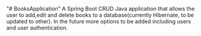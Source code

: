 "# BooksApplication" 
A Spring Boot CRUD Java application that allows the user to add,edit and delete books to a database(currently Hibernate, to be updated to other). In the future more options to be added including users and user authentication.

